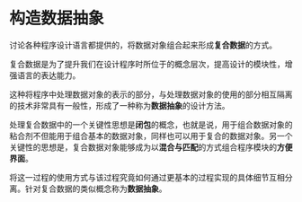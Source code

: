 # 构造数据抽象
讨论各种程序设计语言都提供的，将数据对象组合起来形成**复合数据**的方式。

复合数据是为了提升我们在设计程序时所位于的概念层次，提高设计的模块性，增强语言的表达能力。

这种将程序中处理数据对象的表示的部分，与处理数据对象的使用的部分相互隔离的技术非常具有一般性，形成了一种称为**数据抽象**的设计方法。

处理复合数据中的一个关键性思想是**闭包**的概念，也就是说，用于组合数据对象的粘合剂不但能用于组合基本的数据对象，同样也可以用于复合的数据对象。另一个关键性的思想是，复合数据对象能够成为以**混合与匹配**的方式组合程序模块的**方便界面**。

将这一过程的使用方式与该过程究竟如何通过更基本的过程实现的具体细节互相分离。针对复合数据的类似概念称为**数据抽象**。
